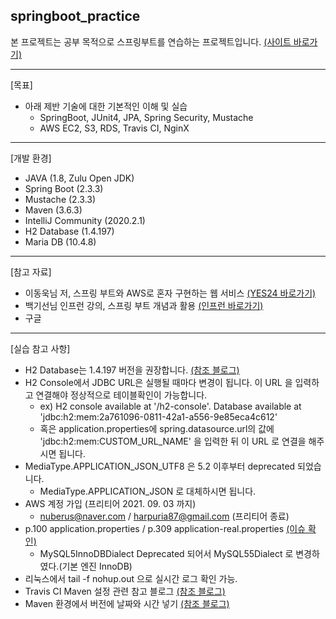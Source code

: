 ## springboot_practice

본 프로젝트는 공부 목적으로 스프링부트를 연습하는 프로젝트입니다.
[(사이트 바로가기)](http://ec2-13-209-152-211.ap-northeast-2.compute.amazonaws.com "사이트 바로가기")

***

[목표]
+ 아래 제반 기술에 대한 기본적인 이해 및 실습
    + SpringBoot, JUnit4, JPA, Spring Security, Mustache
    + AWS EC2, S3, RDS, Travis CI, NginX

***

[개발 환경]
+ JAVA (1.8, Zulu Open JDK)
+ Spring Boot (2.3.3)
+ Mustache (2.3.3)
+ Maven (3.6.3)
+ IntelliJ Community (2020.2.1)
+ H2 Database (1.4.197)
+ Maria DB (10.4.8)

***

[참고 자료]
+ 이동욱님 저, 스프링 부트와 AWS로 혼자 구현하는 웹 서비스 [(YES24 바로가기)](http://www.yes24.com/Product/Goods/83849117 "YES24 바로가기")
+ 백기선님 인프런 강의, 스프링 부트 개념과 활용 [(인프런 바로가기)](https://www.inflearn.com/course/%EC%8A%A4%ED%94%84%EB%A7%81%EB%B6%80%ED%8A%B8 "인프런 바로가기")
+ 구글

***

[실습 참고 사항]
+ H2 Database는 1.4.197 버전을 권장합니다. [(참조 블로그)](https://slf4me.com/post/spring-boot/mybatis-h2-problem/ "참조 블로그")
+ H2 Console에서 JDBC URL은 실행될 때마다 변경이 됩니다. 이 URL 을 입력하고 연결해야 정상적으로 테이블확인이 가능합니다.
  + ex) H2 console available at '/h2-console'. Database available at 'jdbc:h2:mem:2a761096-0811-42a1-a556-9e85eca4c612'
  + 혹은 application.properties에 spring.datasource.url의 값에 'jdbc:h2:mem:CUSTOM_URL_NAME' 을 입력한 뒤 이 URL 로 연결을 해주시면 됩니다.
+ MediaType.APPLICATION_JSON_UTF8 은 5.2 이후부터 deprecated 되었습니다.
  + MediaType.APPLICATION_JSON 로 대체하시면 됩니다.
+ AWS 계정 가입 (프리티어 2021. 09. 03 까지)
  + nuberus@naver.com / harpuria87@gmail.com (프리티어 종료)
+ p.100 application.properties / p.309 application-real.properties [(이슈 확인)](https://github.com/jojoldu/freelec-springboot2-webservice/issues/158 "이슈 확인")
  + MySQL5InnoDBDialect Deprecated 되어서 MySQL55Dialect 로 변경하였다.(기본 엔진 InnoDB)
+ 리눅스에서 tail -f nohup.out 으로 실시간 로그 확인 가능.
+ Travis CI Maven 설정 관련 참고 블로그 [(참조 블로그)](https://velog.io/@junwoo4690/Travis-CI%EB%A5%BC-%EC%9D%B4%EC%9A%A9%ED%95%B4-Maven-SpringBoot%EC%97%90-CI-%EC%A0%81%EC%9A%A9%ED%95%98%EA%B8%B0 "Travis CI Maven 설정")
+ Maven 환경에서 버전에 날짜와 시간 넣기 [(참조 블로그)](https://blog.silentsoft.org/archives/18 "Maven 환경에서 버전에 날짜와 시간 넣기")